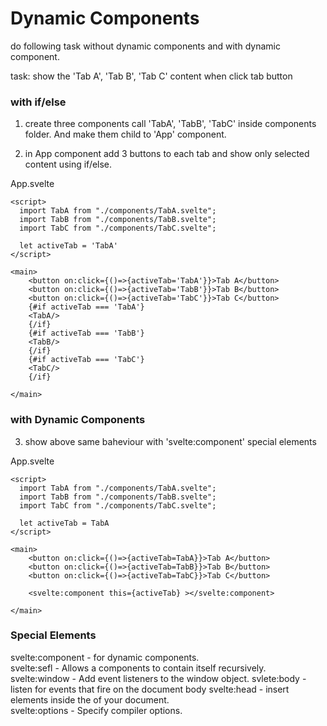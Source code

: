 #  Dynamic Components

  do following task without dynamic components and with dynamic component.  

  task: 
  show the 'Tab A', 'Tab B', 'Tab C' content when click tab button   

### with if/else

1. create three components call 'TabA', 'TabB', 'TabC'  inside components folder. And make them child to 'App' component.

2. in App component add 3 buttons to each tab and show only selected content using if/else. 

App.svelte
```svelte
<script>
  import TabA from "./components/TabA.svelte";
  import TabB from "./components/TabB.svelte";
  import TabC from "./components/TabC.svelte";

  let activeTab = 'TabA'
</script>

<main>
	<button on:click={()=>{activeTab='TabA'}}>Tab A</button>
	<button on:click={()=>{activeTab='TabB'}}>Tab B</button>
	<button on:click={()=>{activeTab='TabC'}}>Tab C</button>
    {#if activeTab === 'TabA'}
	<TabA/>
	{/if}
	{#if activeTab === 'TabB'}
	<TabB/>
	{/if}
	{#if activeTab === 'TabC'}
	<TabC/>
	{/if}

</main>
```


### with Dynamic Components  

3. show above same baheviour with 'svelte:component' special elements

App.svelte
```svelte
<script>
  import TabA from "./components/TabA.svelte";
  import TabB from "./components/TabB.svelte";
  import TabC from "./components/TabC.svelte";

  let activeTab = TabA
</script>

<main>
	<button on:click={()=>{activeTab=TabA}}>Tab A</button>
	<button on:click={()=>{activeTab=TabB}}>Tab B</button>
	<button on:click={()=>{activeTab=TabC}}>Tab C</button>

	<svelte:component this={activeTab} ></svelte:component>

</main>

```

### Special Elements 

svelte:component - for dynamic components.  
svelte:sefl - Allows a components to contain itself recursively.  
svelte:window - Add event listeners to the window object.
svlete:body - listen for events that fire on the document body 
svelte:head - insert elements inside the <head> of your document.  
svelte:options - Specify compiler options.
